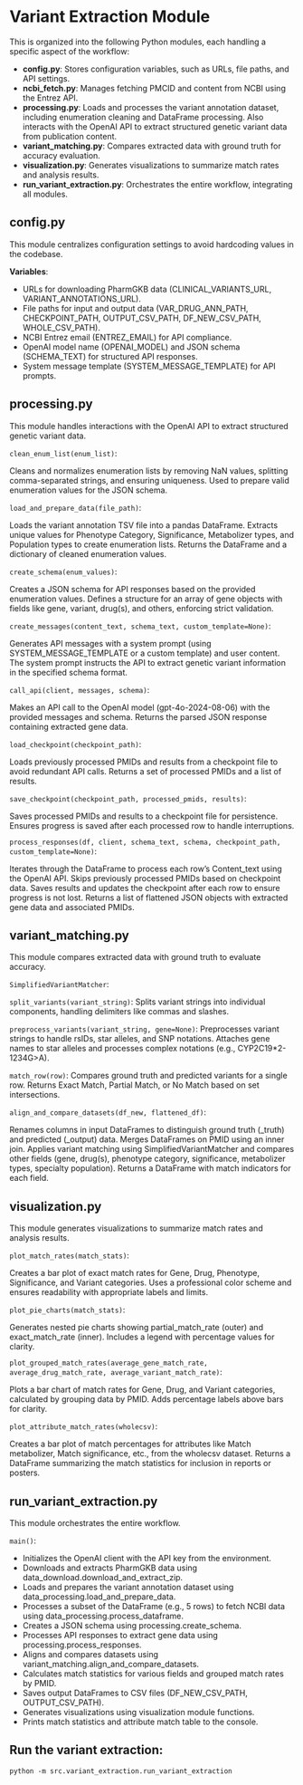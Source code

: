 # Variant Extraction Module

This is organized into the following Python modules, each handling a specific aspect of the workflow:

- **config.py**: Stores configuration variables, such as URLs, file paths, and API settings.
- **ncbi_fetch.py**: Manages fetching PMCID and content from NCBI using the Entrez API.
- **processing.py**: Loads and processes the variant annotation dataset, including enumeration cleaning and DataFrame processing. Also interacts with the OpenAI API to extract structured genetic variant data from publication content.
- **variant_matching.py**: Compares extracted data with ground truth for accuracy evaluation.
- **visualization.py**: Generates visualizations to summarize match rates and analysis results.
- **run_variant_extraction.py**: Orchestrates the entire workflow, integrating all modules.

## config.py
This module centralizes configuration settings to avoid hardcoding values in the codebase.

**Variables**:
- URLs for downloading PharmGKB data (CLINICAL_VARIANTS_URL, VARIANT_ANNOTATIONS_URL).
- File paths for input and output data (VAR_DRUG_ANN_PATH, CHECKPOINT_PATH, OUTPUT_CSV_PATH, DF_NEW_CSV_PATH, WHOLE_CSV_PATH).
- NCBI Entrez email (ENTREZ_EMAIL) for API compliance.
- OpenAI model name (OPENAI_MODEL) and JSON schema (SCHEMA_TEXT) for structured API responses.
- System message template (SYSTEM_MESSAGE_TEMPLATE) for API prompts.

## processing.py
This module handles interactions with the OpenAI API to extract structured genetic variant data.

`clean_enum_list(enum_list)`:

Cleans and normalizes enumeration lists by removing NaN values, splitting comma-separated strings, and ensuring uniqueness.
Used to prepare valid enumeration values for the JSON schema.


`load_and_prepare_data(file_path)`:

Loads the variant annotation TSV file into a pandas DataFrame.
Extracts unique values for Phenotype Category, Significance, Metabolizer types, and Population types to create enumeration lists.
Returns the DataFrame and a dictionary of cleaned enumeration values.


`create_schema(enum_values)`:

Creates a JSON schema for API responses based on the provided enumeration values.
Defines a structure for an array of gene objects with fields like gene, variant, drug(s), and others, enforcing strict validation.


`create_messages(content_text, schema_text, custom_template=None)`:

Generates API messages with a system prompt (using SYSTEM_MESSAGE_TEMPLATE or a custom template) and user content.
The system prompt instructs the API to extract genetic variant information in the specified schema format.


`call_api(client, messages, schema)`:

Makes an API call to the OpenAI model (gpt-4o-2024-08-06) with the provided messages and schema.
Returns the parsed JSON response containing extracted gene data.


`load_checkpoint(checkpoint_path)`:

Loads previously processed PMIDs and results from a checkpoint file to avoid redundant API calls.
Returns a set of processed PMIDs and a list of results.


`save_checkpoint(checkpoint_path, processed_pmids, results)`:

Saves processed PMIDs and results to a checkpoint file for persistence.
Ensures progress is saved after each processed row to handle interruptions.


`process_responses(df, client, schema_text, schema, checkpoint_path, custom_template=None)`:

Iterates through the DataFrame to process each row’s Content_text using the OpenAI API.
Skips previously processed PMIDs based on checkpoint data.
Saves results and updates the checkpoint after each row to ensure progress is not lost.
Returns a list of flattened JSON objects with extracted gene data and associated PMIDs.



## variant_matching.py
This module compares extracted data with ground truth to evaluate accuracy.

`SimplifiedVariantMatcher`:

`split_variants(variant_string)`:
Splits variant strings into individual components, handling delimiters like commas and slashes.


`preprocess_variants(variant_string, gene=None)`:
Preprocesses variant strings to handle rsIDs, star alleles, and SNP notations.
Attaches gene names to star alleles and processes complex notations (e.g., CYP2C19*2-1234G>A).


`match_row(row)`:
Compares ground truth and predicted variants for a single row.
Returns Exact Match, Partial Match, or No Match based on set intersections.


`align_and_compare_datasets(df_new, flattened_df)`:

Renames columns in input DataFrames to distinguish ground truth (_truth) and predicted (_output) data.
Merges DataFrames on PMID using an inner join.
Applies variant matching using SimplifiedVariantMatcher and compares other fields (gene, drug(s), phenotype category, significance, metabolizer types, specialty population).
Returns a DataFrame with match indicators for each field.



## visualization.py
This module generates visualizations to summarize match rates and analysis results.

`plot_match_rates(match_stats)`:

Creates a bar plot of exact match rates for Gene, Drug, Phenotype, Significance, and Variant categories.
Uses a professional color scheme and ensures readability with appropriate labels and limits.


`plot_pie_charts(match_stats)`:

Generates nested pie charts showing partial_match_rate (outer) and exact_match_rate (inner).
Includes a legend with percentage values for clarity.


`plot_grouped_match_rates(average_gene_match_rate, average_drug_match_rate, average_variant_match_rate)`:

Plots a bar chart of match rates for Gene, Drug, and Variant categories, calculated by grouping data by PMID.
Adds percentage labels above bars for clarity.


`plot_attribute_match_rates(wholecsv)`:

Creates a bar plot of match percentages for attributes like Match metabolizer, Match significance, etc., from the wholecsv dataset.
Returns a DataFrame summarizing the match statistics for inclusion in reports or posters.



## run_variant_extraction.py
This module orchestrates the entire workflow.

`main()`:
- Initializes the OpenAI client with the API key from the environment.
- Downloads and extracts PharmGKB data using data_download.download_and_extract_zip.
- Loads and prepares the variant annotation dataset using data_processing.load_and_prepare_data.
- Processes a subset of the DataFrame (e.g., 5 rows) to fetch NCBI data using data_processing.process_dataframe.
- Creates a JSON schema using processing.create_schema.
- Processes API responses to extract gene data using processing.process_responses.
- Aligns and compares datasets using variant_matching.align_and_compare_datasets.
- Calculates match statistics for various fields and grouped match rates by PMID.
- Saves output DataFrames to CSV files (DF_NEW_CSV_PATH, OUTPUT_CSV_PATH).
- Generates visualizations using visualization module functions.
- Prints match statistics and attribute match table to the console.

## Run the variant extraction:
`python -m src.variant_extraction.run_variant_extraction`